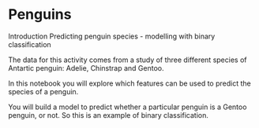 # Penguins
Introduction
Predicting penguin species - modelling with binary classification

The data for this activity comes from a study of three different species of Antartic penguin: Adelie, Chinstrap and Gentoo.

In this notebook you will explore which features can be used to predict the species of a penguin.

You will build a model to predict whether a particular penguin is a Gentoo penguin, or not. So this is an example of binary classification.
